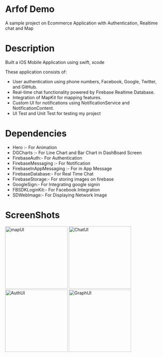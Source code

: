 #  Arfof Demo
A sample project on Ecommerce Application with Authentication, Realtime chat and Map


# Description
Built a iOS Mobile Application using swift, xcode

These application consists of:

  * User authentication using phone numbers, Facebook, Google, Twitter, and GitHub.
  * Real-time chat functionality powered by Firebase Realtime Database.
  * Integration of MapKit for mapping features.
  * Custom UI for notifications using NotificationService and NotificationContent.
  * UI Test and Unit Test for testing my project

# Dependencies

  * Hero :- For Animation
  * DGCharts :- For Line Chart and Bar Chart in DashBoard Screen
  * FirebaseAuth:- For Authentication
  * FirebaseMessaging :- For Notification
  * FirebaseInAppMessaging :- For in App Message
  * FirebaseDatabase:- For Real Time Chat 
  * FirebaseStorage:- For storing images on firebase
  * GoogleSign:- For Integrating google signin
  * FBSDKLoginKit:- For Facebook Integration
  * SDWebImage:- For Displaying Network Image
  
# ScreenShots


<img width="200" alt="mapUI" src="https://github.com/Pradeep7909/Arfof_Demo/assets/125856691/38689a0c-4340-4cce-b686-d72eebaa4ce8">

<img width="200" alt="ChatUI" src="https://github.com/Pradeep7909/Arfof_Demo/assets/125856691/65bf09e2-0779-470e-b0a1-68b1539a6f61">

<img width="200" alt="AuthUI" src="https://github.com/Pradeep7909/Arfof_Demo/assets/125856691/c3e5362f-5c1a-4d38-a0d4-3b011b656d58">

<img width="200" alt="GraphUI" src="https://github.com/Pradeep7909/Arfof_Demo/assets/125856691/d69d847d-b395-4cc7-b465-dbdf629c5e72">

